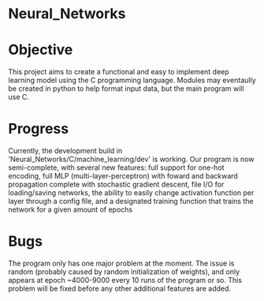 # Neural_Networks

# Objective
  This project aims to create a functional and easy to implement deep learning model using the C programming language.
Modules may eventaully be created in python to help format input data, but the main program will use C.

# Progress
  Currently, the development build in 'Neural_Networks/C/machine_learning/dev' is working. Our program is now semi-complete, with several new features:
   full support for one-hot encoding,
   full MLP (multi-layer-perceptron) with foward and backward propagation complete with stochastic gradient descent,
   file I/O for loading/saving networks,
   the ability to easily change activation function per layer through a config file,
   and a designated training function that trains the network for a given amount of epochs
  
# Bugs
  The program only has one major problem at the moment. The issue is random (probably caused by random initialization of weights), and only appears at epoch ~4000-9000 every 10 runs of the program or so. This problem will be fixed before any other additional features are added.
  
